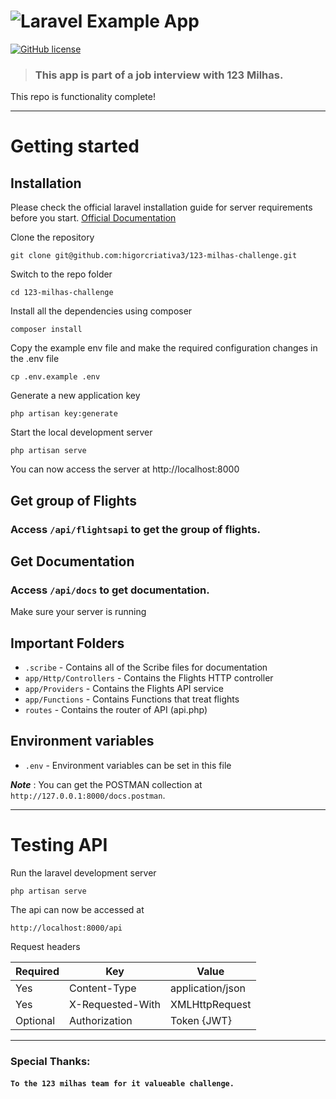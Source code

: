 # ![Laravel Example App](https://cdn.discordapp.com/attachments/908139477539639339/908139551623622696/123Milhas-Logo.png)

[![GitHub license](https://img.shields.io/github/license/gothinkster/laravel-realworld-example-app.svg)](https://raw.githubusercontent.com/gothinkster/laravel-realworld-example-app/master/LICENSE)

> ### This app is part of a job interview with 123 Milhas.

This repo is functionality complete!

----------

# Getting started

## Installation

Please check the official laravel installation guide for server requirements before you start. [Official Documentation](https://laravel.com/docs/8.x/installation#installation) 

Clone the repository

    git clone git@github.com:higorcriativa3/123-milhas-challenge.git

Switch to the repo folder

    cd 123-milhas-challenge

Install all the dependencies using composer

    composer install

Copy the example env file and make the required configuration changes in the .env file

    cp .env.example .env

Generate a new application key

    php artisan key:generate

Start the local development server

    php artisan serve

You can now access the server at http://localhost:8000

## Get group of Flights

### Access `/api/flightsapi` to get the group of flights.

## Get Documentation

### Access `/api/docs` to get documentation.
  Make sure your server is running

## Important Folders

- `.scribe` - Contains all of the Scribe files for documentation
- `app/Http/Controllers` - Contains the Flights HTTP controller
- `app/Providers` - Contains the Flights API service
- `app/Functions` - Contains Functions that treat flights
- `routes` - Contains the router of API (api.php) 

## Environment variables

- `.env` - Environment variables can be set in this file

***Note*** : You can get the POSTMAN collection at `http://127.0.0.1:8000/docs.postman`.

----------

# Testing API

Run the laravel development server

    php artisan serve

The api can now be accessed at

    http://localhost:8000/api

Request headers

| **Required** 	| **Key**              	| **Value**            	|
|----------	|------------------	|------------------	|
| Yes      	| Content-Type     	| application/json 	|
| Yes      	| X-Requested-With 	| XMLHttpRequest   	|
| Optional 	| Authorization    	| Token {JWT}      	|


----------
 ### Special Thanks:
#### `To the 123 milhas team for it valueable challenge.`
